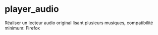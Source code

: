 # player_audio
Réaliser un lecteur audio original lisant plusieurs musiques, compatibilité minimum: Firefox
